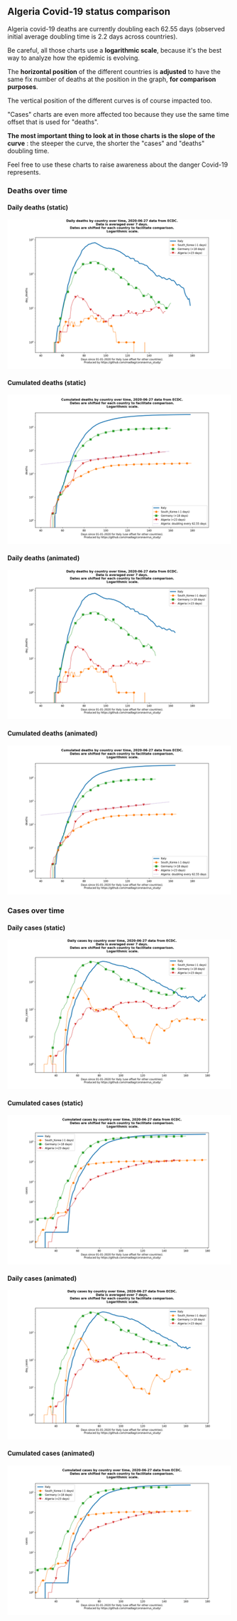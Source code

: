 ## Algeria Covid-19 status comparison 

Algeria covid-19 deaths are currently doubling each 62.55 days (observed initial average doubling time is 2.2 days across countries).



Be careful, all those charts use a **logarithmic scale**, because it's the best way to analyze how the epidemic is evolving.
 
The **horizontal position** of the different countries is **adjusted** to have the same fix number of deaths at the position in the graph, **for comparison purposes**.

The vertical position of the different curves is of course impacted too.

"Cases" charts are even more affected too because they use the same time offset that is used for "deaths".

**The most important thing to look at in those charts is the slope of the curve** : the steeper the curve, the shorter the "cases" and "deaths" doubling time.

Feel free to use these charts to raise awareness about the danger Covid-19 represents. 


 
### Deaths over time
 
#### Daily deaths (static)
![Algeria covid-19 daily deaths static chart](https://raw.githubusercontent.com/madlag/coronavirus_study/master/notebooks/graphs/2020-06-27/countries/Algeria/2020-06-27_Algeria_day_deaths.png "Algeria covid-19 day_deaths static chart")   
 
#### Cumulated deaths (static)
![Algeria covid-19 cumulated deaths static chart](https://raw.githubusercontent.com/madlag/coronavirus_study/master/notebooks/graphs/2020-06-27/countries/Algeria/2020-06-27_Algeria_deaths.png "Algeria covid-19 deaths static chart")   
 
#### Daily deaths (animated)
![Algeria covid-19 daily deaths animated chart](https://raw.githubusercontent.com/madlag/coronavirus_study/master/notebooks/graphs/2020-06-27/countries/Algeria/2020-06-27_Algeria_day_deaths.gif "Algeria covid-19 day_deaths animated chart")   
 
#### Cumulated deaths (animated)
![Algeria covid-19 cumulated deaths animated chart](https://raw.githubusercontent.com/madlag/coronavirus_study/master/notebooks/graphs/2020-06-27/countries/Algeria/2020-06-27_Algeria_deaths.gif "Algeria covid-19 deaths animated chart")   

 
### Cases over time
 
#### Daily cases (static)
![Algeria covid-19 daily cases static chart](https://raw.githubusercontent.com/madlag/coronavirus_study/master/notebooks/graphs/2020-06-27/countries/Algeria/2020-06-27_Algeria_day_cases.png "Algeria covid-19 day_cases static chart")   
 
#### Cumulated cases (static)
![Algeria covid-19 cumulated cases static chart](https://raw.githubusercontent.com/madlag/coronavirus_study/master/notebooks/graphs/2020-06-27/countries/Algeria/2020-06-27_Algeria_cases.png "Algeria covid-19 cases static chart")   
 
#### Daily cases (animated)
![Algeria covid-19 daily cases animated chart](https://raw.githubusercontent.com/madlag/coronavirus_study/master/notebooks/graphs/2020-06-27/countries/Algeria/2020-06-27_Algeria_day_cases.gif "Algeria covid-19 day_cases animated chart")   
 
#### Cumulated cases (animated)
![Algeria covid-19 cumulated cases animated chart](https://raw.githubusercontent.com/madlag/coronavirus_study/master/notebooks/graphs/2020-06-27/countries/Algeria/2020-06-27_Algeria_cases.gif "Algeria covid-19 cases animated chart")   

